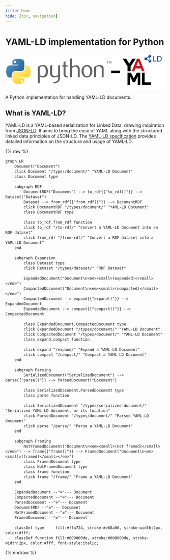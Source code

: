 ```yaml
---
title: Home
hide: [toc, navigation]
---
```


# YAML-LD implementation for Python

![](logos/python-yaml-ld.png)

A Python implementation for handling YAML-LD documents.

## What is YAML-LD?

YAML-LD is a YAML-based serialization for Linked Data, drawing inspiration from [JSON-LD](https://json-ld.org/). It aims to bring the ease of YAML along with the structured linked data principles of JSON-LD. The [YAML-LD specification](https://json-ld.github.io/yaml-ld/spec/) provides detailed information on the structure and usage of YAML-LD.


{% raw %}
```mermaid
graph LR
    Document("Document")
    click Document "/types/document/" "YAML-LD Document"
    class Document type

    subgraph RDF
        DocumentRDF("Document") --> to_rdf{{"to_rdf()"}} --> Dataset("Dataset")
        Dataset --> from_rdf{{"from_rdf()"}} --> DocumentRDF
        click DocumentRDF "/types/document/" "YAML-LD Document"
        class DocumentRDF type
    
        class to_rdf,from_rdf function
        click to_rdf "/to-rdf/" "Convert a YAML-LD Document into an RDF dataset"
        click from_rdf "/from-rdf/" "Convert a RDF dataset into a YAML-LD Document"
    end

    subgraph Expansion
        class Dataset type
        click Dataset "/types/dataset/" "RDF Dataset"
        
        ExpandedDocument("Document\n<em><small>(expanded)</small></em>")
        CompactedDocument("Document\n<em><small>(compacted)</small></em>")
        CompactedDocument --> expand{{"expand()"}} --> ExpandedDocument
        ExpandedDocument --> compact{{"compact()"}} --> CompactedDocument
        
        class ExpandedDocument,CompactedDocument type
        click ExpandedDocument "/types/document/" "YAML-LD Document"
        click CompactedDocument "/types/document/" "YAML-LD Document"
        class expand,compact function
        
        click expand "/expand/" "Expand a YAML-LD Document"
        click compact "/compact/" "Compact a YAML-LD Document"
    end

    subgraph Parsing
        SerializedDocument("SerializedDocument") --> parse{{"parse()"}} --> ParsedDocument("Document")
        
        class SerializedDocument,ParsedDocument type
        class parse function
        
        click SerializedDocument "/types/serialized-document/" "Serialized YAML-LD document, or its location"
        click ParsedDocument "/types/document/" "Parsed YAML-LD document"
        click parse "/parse/" "Parse a YAML-LD Document"
    end
    
    subgraph Framing
        NotFramedDocument("Document\n<em><small>(not framed)</small></em>") --> frame{{"frame()"}} --> FramedDocument("Document\n<em><small>(framed)</small></em>")
        class FramedDocument type
        class NotFramedDocument type
        class frame function
        click frame "/frame/" "Frame a YAML-LD Document"
    end

    ExpandedDocument --"≡"--- Document
    CompactedDocument --"≡"--- Document
    ParsedDocument --"≡"--- Document
    DocumentRDF --"≡"--- Document
    NotFramedDocument --"≡"--- Document
    FramedDocument --"≡"--- Document
    
    classDef type     fill:#ffa724, stroke:#e68a00, stroke-width:2px, color:#fff;
    classDef function fill:#000000de, stroke:#000000de, stroke-width:2px, color:#fff, font-style:italic;
```
{% endraw %}
